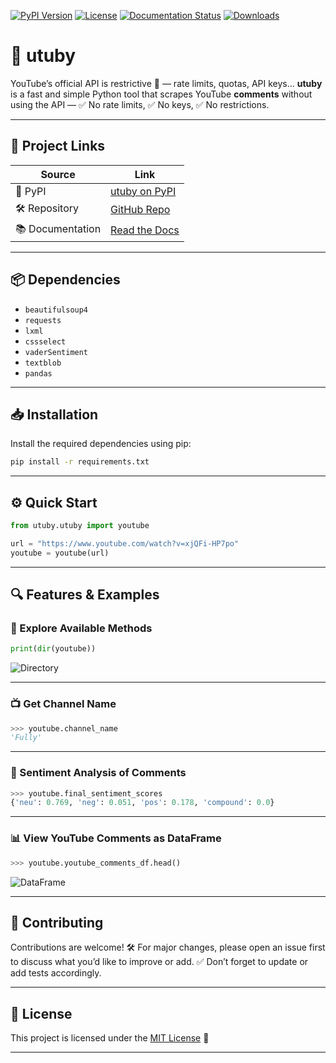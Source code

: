 [![PyPI Version](https://img.shields.io/pypi/v/utuby.svg)](https://pypi.org/project/utuby)
[![License](https://img.shields.io/pypi/l/utuby.svg)](https://pypi.python.org/pypi/utuby/)
[![Documentation Status](https://readthedocs.org/projects/pip/badge/?version=latest\&style=flat)](https://santhoshse7en.github.io/utuby_doc)
[![Downloads](https://pepy.tech/badge/utuby/month)](https://pepy.tech/project/utuby)

# 🎥 utuby

YouTube’s official API is restrictive 😤 — rate limits, quotas, API keys...
**utuby** is a fast and simple Python tool that scrapes YouTube **comments** without using the API —
✅ No rate limits,
✅ No keys,
✅ No restrictions.

---

## 🔗 Project Links

|  Source        |  Link                                                     |
| ---------------- | ----------------------------------------------------------- |
| 🐍 PyPI          | [utuby on PyPI](https://pypi.org/project/utuby/)            |
| 🛠 Repository    | [GitHub Repo](https://github.com/santhoshse7en/utuby/)      |
| 📚 Documentation | [Read the Docs](https://santhoshse7en.github.io/utuby_doc/) |

---

## 📦 Dependencies

* `beautifulsoup4`
* `requests`
* `lxml`
* `cssselect`
* `vaderSentiment`
* `textblob`
* `pandas`

---

## 📥 Installation

Install the required dependencies using pip:

```bash
pip install -r requirements.txt
```

---

## ⚙️ Quick Start

```python
from utuby.utuby import youtube

url = "https://www.youtube.com/watch?v=xjQFi-HP7po"
youtube = youtube(url)
```

---

## 🔍 Features & Examples

### 🧭 Explore Available Methods

```python
print(dir(youtube))
```

![Directory](https://user-images.githubusercontent.com/47944792/58631120-20cba880-82ff-11e9-92be-300d2714d37a.PNG)

---

### 📺 Get Channel Name

```python
>>> youtube.channel_name
'Fully'
```

---

### 🧠 Sentiment Analysis of Comments

```python
>>> youtube.final_sentiment_scores
{'neu': 0.769, 'neg': 0.051, 'pos': 0.178, 'compound': 0.0}
```

---

### 📊 View YouTube Comments as DataFrame

```python
>>> youtube.youtube_comments_df.head()
```

![DataFrame](https://user-images.githubusercontent.com/47944792/58631134-2c1ed400-82ff-11e9-8575-2b362ed28cb7.PNG)

---

## 🤝 Contributing

Contributions are welcome! 🛠️
For major changes, please open an issue first to discuss what you’d like to improve or add.
✅ Don’t forget to update or add tests accordingly.

---

## 📜 License

This project is licensed under the [MIT License](https://choosealicense.com/licenses/mit/) 🪪

---
